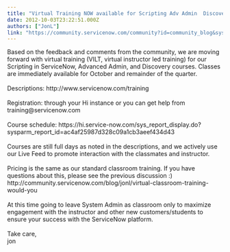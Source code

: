 ```yaml
---
title: "Virtual Training NOW available for Scripting Adv Admin  Discovery"
date: 2012-10-03T23:22:51.000Z
authors: ["JonL"]
link: "https://community.servicenow.com/community?id=community_blog&sys_id=ed6dea29dbd0dbc01dcaf3231f961910"
---
```

<p>Based on the feedback and comments from the community, we are moving forward with virtual training (VILT, virtual instructor led training) for our Scripting in ServiceNow, Advanced Admin, and Discovery courses. Classes are immediately available for October and remainder of the quarter.<br /><br />Descriptions: http://www.servicenow.com/training<br /><br />Registration: through your Hi instance or you can get help from training@servicenow.com<br /><br />Course schedule: https://hi.service-now.com/sys_report_display.do?sysparm_report_id=ac4af25987d328c09a1cb3aeef434d43<br /><br />Courses are still full days as noted in the descriptions, and we actively use our Live Feed to promote interaction with the classmates and instructor.<br /><br />Pricing is the same as our standard classroom training. If you have questions about this, please see the previous discussion :) http://community.servicenow.com/blog/jonl/virtual-classroom-training-would-you<br /><br />At this time going to leave System Admin as classroom only to maximize engagement with the instructor and other new customers/students to ensure your success with the ServiceNow platform.<br /><br />Take care,<br />jon</p>